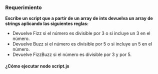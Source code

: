### Requerimiento

**Escribe un script que a partir de un array de ints devuelva un array de strings aplicando las siguientes reglas:**

* Devuelve Fizz si el número es divisible por 3 o si incluye un 3 en el número.
* Devuelve Buzz si el número es divisible por 5 o si incluye un 5 en el número.
* Devuelve FizzBuzz si el número es divisible por 3 y por 5.

#### ¿Cómo ejecutar node script.js
```

